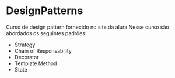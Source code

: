# DesignPatterns
Curso de design pattern fornecido no site da alura
Nesse curso são abordados os seguintes padrões: 

- Strategy
- Chain of Responsability
- Decorator
- Template Method
- State
